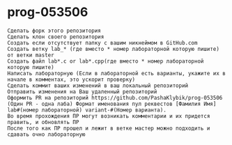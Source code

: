 # prog-053506
	Сделать форк этого репозитория
  	Сделать клон своего репозитория
    Создать если отсутствует папку с вашим никнеймом в GitHub.com
    Создать ветку lab_* (где вместо * номер лабораторной которую пишите) от ветки master
    Создать файл lab*.c or lab*.cpp(где вместо * номер лабораторной которую пишите)
    Написать лабораторную (Если в лабораторной есть варианты, укажите их в начале в комментах, это ускорит проверку)
    Сделать коммит ваших изменений в ваш локальный репозиторий
    Отправить изменения на Ваш удаленный репозиторий
    Оформить PR на репозиторий https://github.com/PashaKlybik/prog-053506 (Один PR - одна лаба) Формат именования пул реквестов [Фамилия Имя] lab#(номер лабораторной) variant-#(Номер варианта).
    Во время прохождения ПР могут возникать комментарии и их придется править, и обновлять ПР
    После того как ПР прошел и лежит в ветке мастер можно подходить и сдавать очно лабораторную
    